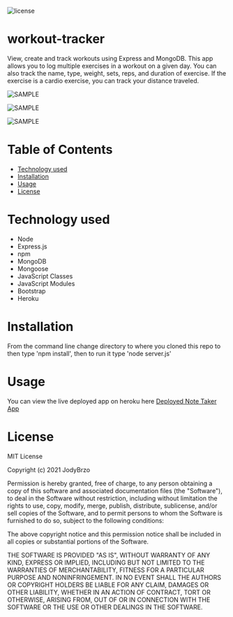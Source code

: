 ![license](https://img.shields.io/static/v1?label=license&message=MIT&color=brightgreen)

# workout-tracker
 View, create and track workouts using Express and MongoDB.  This app allows you to log multiple exercises in a workout on a given day. You can also track the name, type, weight, sets, reps, and duration of exercise. If the exercise is a cardio exercise, you can track your distance traveled.


![SAMPLE](public/assets/img/mockup-start.png)

![SAMPLE](public/assets/img/mockup-add.png)

![SAMPLE](public/assets/img/mockup-stats.png)


# Table of Contents 

* [Technology used](#Technology%20used)
* [Installation](#Installation)
* [Usage](#Usage)
* [License](#License)


# Technology used

* Node
* Express.js
* npm
* MongoDB
* Mongoose
* JavaScript Classes
* JavaScript Modules
* Bootstrap
* Heroku

# Installation 

From the command line change directory to where you cloned this repo to then type 'npm install', then to run it type 'node server.js'

# Usage
You can view the live deployed app on heroku here [Deployed Note Taker App ](https://radiant-sierra-40853.herokuapp.com/)


# License
MIT License

Copyright (c) 2021 JodyBrzo

Permission is hereby granted, free of charge, to any person obtaining a copy 
of this software and associated documentation files (the "Software"), to deal
in the Software without restriction, including without limitation the rights
to use, copy, modify, merge, publish, distribute, sublicense, and/or sell
copies of the Software, and to permit persons to whom the Software is
furnished to do so, subject to the following conditions:

The above copyright notice and this permission notice shall be included in all
copies or substantial portions of the Software.

THE SOFTWARE IS PROVIDED "AS IS", WITHOUT WARRANTY OF ANY KIND, EXPRESS OR
IMPLIED, INCLUDING BUT NOT LIMITED TO THE WARRANTIES OF MERCHANTABILITY,
FITNESS FOR A PARTICULAR PURPOSE AND NONINFRINGEMENT. IN NO EVENT SHALL THE
AUTHORS OR COPYRIGHT HOLDERS BE LIABLE FOR ANY CLAIM, DAMAGES OR OTHER
LIABILITY, WHETHER IN AN ACTION OF CONTRACT, TORT OR OTHERWISE, ARISING FROM,
OUT OF OR IN CONNECTION WITH THE SOFTWARE OR THE USE OR OTHER DEALINGS IN THE
SOFTWARE.